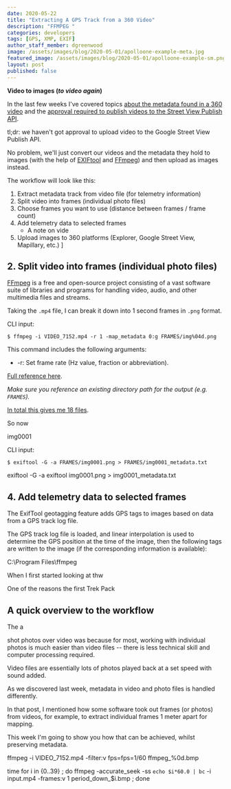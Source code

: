 ```yaml
---
date: 2020-05-22
title: "Extracting A GPS Track from a 360 Video"
description: "FFMPEG "
categories: developers
tags: [GPS, XMP, EXIF]
author_staff_member: dgreenwood
image: /assets/images/blog/2020-05-01/apolloone-example-meta.jpg
featured_image: /assets/images/blog/2020-05-01/apolloone-example-sm.png
layout: post
published: false
---
```


**Video to images (_to video again_)**

In the last few weeks I've covered topics [about the metadata found in a 360 video](/blog/2020/metadata-exif-xmp-360-video-files) and the [approval required to publish videos to the Street View Publish API](/blog/2020/street-view-publish-api-quick-start-guide).

tl;dr: we haven't got approval to upload video to the Google Street View Publish API.

No problem, we'll just convert our videos and the metadata they hold to images (with the help of [EXIFtool](https://exiftool.org/) and [FFmpeg](https://ffmpeg.org/)) and then upload as images instead.

The workflow will look like this:

1. Extract metadata track from video file (for telemetry information)
2. Split video into frames (individual photo files)
3. Choose frames you want to use (distance between frames / frame count)
4. Add telemetry data to selected frames
	- A note on vide
5. Upload images to 360 platforms (Explorer, Google Street View, Mapillary, etc.)
]




## 2. Split video into frames (individual photo files)

[FFmpeg](https://ffmpeg.org/) is a free and open-source project consisting of a vast software suite of libraries and programs for handling video, audio, and other multimedia files and streams.

Taking the `.mp4` file, I can break it down into 1 second frames in `.png` format.

CLI input:

```
$ ffmpeg -i VIDEO_7152.mp4 -r 1 -map_metadata 0:g FRAMES/img%04d.png
```

This command includes the following arguments:

* -r: Set frame rate (Hz value, fraction or abbreviation).

[Full reference here](https://www.ffmpeg.org/ffmpeg.html).

_Make sure you reference an existing directory path for the output (e.g. `FRAMES`)._

[In total this gives me 18 files](https://drive.google.com/drive/u/1/folders/1hPCYAluasG58moLQsFPo-On5IA6guRS9).

So now 


img0001

CLI input: 

```
$ exiftool -G -a FRAMES/img0001.png > FRAMES/img0001_metadata.txt
```


exiftool -G -a exiftool img0001.png > img0001_metadata.txt


## 4. Add telemetry data to selected frames

The ExifTool geotagging feature adds GPS tags to images based on data from a GPS track log file.

The GPS track log file is loaded, and linear interpolation is used to determine the GPS position at the time of the image, then the following tags are written to the image (if the corresponding information is available):



C:\Program Files\ffmpeg


When I first started looking at thw 

One of the reasons the first Trek Pack 

## A quick overview to the workflow

The a





shot photos over video was because for most, working with individual photos is much easier than video files -- there is less technical skill and computer processing required.

Video files are essentially lots of photos played back at a set speed with sound added.

As we discovered last week, metadata in video and photo files is handled differently.

In that post, I mentioned how some software took out frames (or photos) from videos, for example, to extract individual frames 1 meter apart for mapping.

This week I'm going to show you how that can be achieved, whilst preserving metadata.




ffmpeg -i VIDEO_7152.mp4 -filter:v fps=fps=1/60 ffmpeg_%0d.bmp


time for i in {0..39} ; do ffmpeg -accurate_seek -ss `echo $i*60.0 | bc` -i input.mp4   -frames:v 1 period_down_$i.bmp ; done